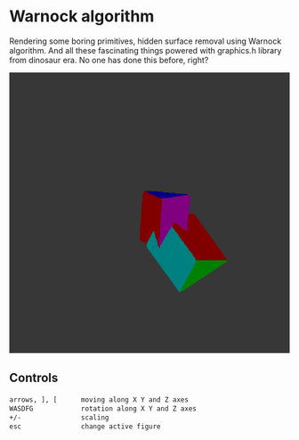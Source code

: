 # Warnock algorithm
Rendering some boring primitives, hidden surface removal using Warnock algorithm. And all these fascinating things powered with graphics.h library from dinosaur era. No one has done this before, right?

![image](https://raw.githubusercontent.com/push-ebx/computer_graphics_cw/main/.github/images/main_WU5vj7i3fg.png)


## Controls

  ```
arrows, ], [      moving along X Y and Z axes
WASDFG            rotation along X Y and Z axes
+/-               scaling
esc               change active figure
 
  ```
